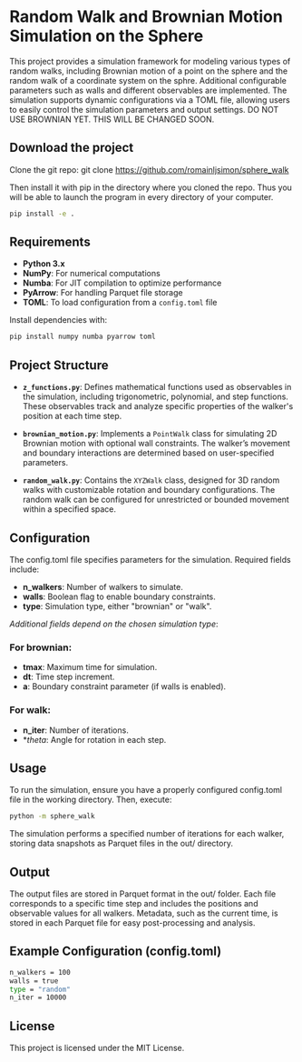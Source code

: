 # Random Walk and Brownian Motion Simulation on the Sphere

This project provides a simulation framework for modeling various types of random walks, including Brownian motion of a point on the sphere and the random walk of a coordinate system on the sphre. Additional configurable parameters such as walls and different observables are implemented. The simulation supports dynamic configurations via a TOML file, allowing users to easily control the simulation parameters and output settings.
DO NOT USE BROWNIAN YET. THIS WILL BE CHANGED SOON.

## Download the project

Clone the git repo:
git clone https://github.com/romainljsimon/sphere_walk

Then install it with pip in the directory where you cloned the repo. Thus you will be able to launch the program in every directory of your computer.
 ```bash
pip install -e .
```

## Requirements

- **Python 3.x**
- **NumPy**: For numerical computations
- **Numba**: For JIT compilation to optimize performance
- **PyArrow**: For handling Parquet file storage
- **TOML**: To load configuration from a `config.toml` file

Install dependencies with:

```bash
pip install numpy numba pyarrow toml
```

## Project Structure

- **`z_functions.py`**: Defines mathematical functions used as observables in the simulation, including trigonometric, polynomial, and step functions. These observables track and analyze specific properties of the walker's position at each time step.
  
- **`brownian_motion.py`**: Implements a `PointWalk` class for simulating 2D Brownian motion with optional wall constraints. The walker’s movement and boundary interactions are determined based on user-specified parameters.

- **`random_walk.py`**: Contains the `XYZWalk` class, designed for 3D random walks with customizable rotation and boundary configurations. The random walk can be configured for unrestricted or bounded movement within a specified space.


## Configuration

The config.toml file specifies parameters for the simulation. Required fields include:

- **n_walkers**: Number of walkers to simulate.
- **walls**: Boolean flag to enable boundary constraints.
- **type**: Simulation type, either "brownian" or "walk".

*Additional fields depend on the chosen simulation type*:

### For brownian:
- **tmax**: Maximum time for simulation.
- **dt**: Time step increment.
- **a**: Boundary constraint parameter (if walls is enabled).

### For walk:
- **n_iter**: Number of iterations.
- **theta*: Angle for rotation in each step.

## Usage
To run the simulation, ensure you have a properly configured config.toml file in the working directory. Then, execute:

```bash
python -m sphere_walk
```

The simulation performs a specified number of iterations for each walker, storing data snapshots as Parquet files in the out/ directory.

## Output

The output files are stored in Parquet format in the out/ folder. Each file corresponds to a specific time step and includes the positions and observable values for all walkers.
Metadata, such as the current time, is stored in each Parquet file for easy post-processing and analysis.

## Example Configuration (config.toml)

```bash
n_walkers = 100
walls = true
type = "random"
n_iter = 10000
```

## License
This project is licensed under the MIT License.